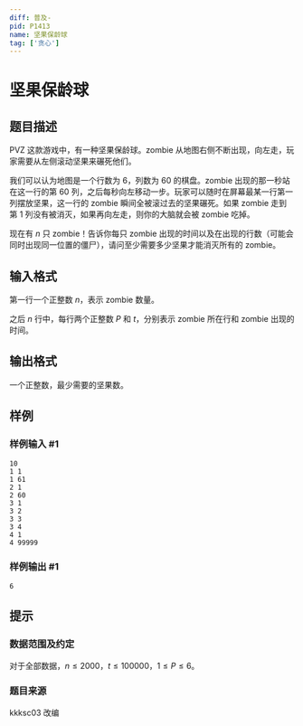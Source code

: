 ```yaml
---
diff: 普及-
pid: P1413
name: 坚果保龄球
tag: ['贪心']
---
```

# 坚果保龄球
## 题目描述

PVZ 这款游戏中，有一种坚果保龄球。zombie 从地图右侧不断出现，向左走，玩家需要从左侧滚动坚果来碾死他们。

我们可以认为地图是一个行数为 $6$，列数为 $60$ 的棋盘。zombie 出现的那一秒站在这一行的第 $60$ 列，之后每秒向左移动一步。玩家可以随时在屏幕最某一行第一列摆放坚果，这一行的 zombie 瞬间全被滚过去的坚果碾死。如果 zombie 走到第 $1$ 列没有被消灭，如果再向左走，则你的大脑就会被 zombie 吃掉。

现在有 $n$ 只 zombie！告诉你每只 zombie 出现的时间以及在出现的行数（可能会同时出现同一位置的僵尸），请问至少需要多少坚果才能消灭所有的 zombie。
## 输入格式

第一行一个正整数 $n$，表示 zombie 数量。

之后 $n$ 行中，每行两个正整数 $P$ 和 $t$，分别表示 zombie 所在行和 zombie 出现的时间。
## 输出格式

一个正整数，最少需要的坚果数。

## 样例

### 样例输入 #1
```
10
1 1
1 61
2 1
2 60
3 1
3 2
3 3
3 4
4 1
4 99999
```
### 样例输出 #1
```
6
```
## 提示

### 数据范围及约定

对于全部数据，$n \le 2000$，$t \le 100000$，$1 \le P \le 6$。

### 题目来源

kkksc03 改编

